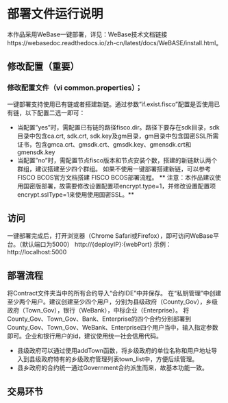 # 部署文件运行说明
本作品采用WeBase一键部署，详见：WeBase技术文档链接https://webasedoc.readthedocs.io/zh-cn/latest/docs/WeBASE/install.html。
## 修改配置（重要）
### 修改配置文件（vi common.properties）；
一键部署支持使用已有链或者搭建新链。通过参数”if.exist.fisco”配置是否使用已有链，以下配置二选一即可：
- 当配置”yes”时，需配置已有链的路径fisco.dir。路径下要存在sdk目录，sdk目录中包含ca.crt, sdk.crt, sdk.key及gm目录，gm目录中包含国密SSL所需证书，包含gmca.crt、gmsdk.crt、gmsdk.key、gmensdk.crt和gmensdk.key
- 当配置”no”时，需配置节点fisco版本和节点安装个数，搭建的新链默认两个群组，建议搭建至少四个群组。
如果不使用一键部署搭建新链，可以参考FISCO BCOS官方文档搭建 FISCO BCOS部署流程。
** 注意：本作品建议使用国密版部署，故需要修改设置配置项encrypt.type=1，并修改设置配置项encrypt.sslType=1来使用使用国密SSL。**
## 访问
一键部署完成后，打开浏览器（Chrome Safari或Firefox），即可访问WeBase平台。（默认端口为5000）
http://{deployIP}:{webPort}
示例：http://localhost:5000
## 部署流程
将Contract文件夹当中的所有合约导入“合约IDE”中并保存。
在“私钥管理”中创建至少两个用户。建议创建至少四个用户，分别为县级政府（County_Gov），乡级政府（Town_Gov），银行（WeBank），中标企业（Enterprise）。
将County_Gov、Town_Gov、Bank、Enterprise的四个合约分别部署到County_Gov、Town_Gov、WeBank、Enterprise四个用户当中，输入指定参数即可。企业和银行用户的id，建议使用统一社会信用代码。
* 县级政府可以通过使用addTown函数，将乡级政府的单位名称和用户地址导入到县级政府特有的乡级政府管理列表town_list中，方便后续管理。
* 县乡政府的合约统一通过Government合约派生而来，故基本功能一致。
## 交易环节







